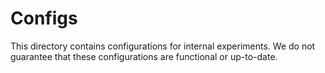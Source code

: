# Configs

This directory contains configurations for internal experiments. We do not guarantee that these configurations are functional or up-to-date.
